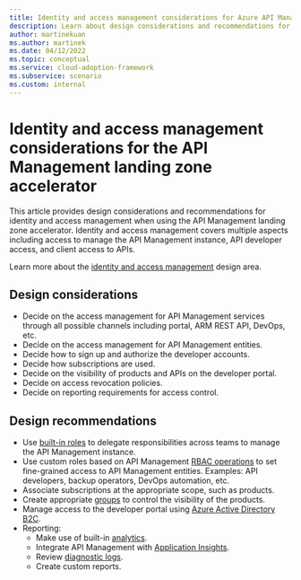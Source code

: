 ```yaml
---
title: Identity and access management considerations for Azure API Management
description: Learn about design considerations and recommendations for identity and access management in the Azure API Management landing zone accelerator
author: martinekuan
ms.author: martinek
ms.date: 04/12/2022
ms.topic: conceptual
ms.service: cloud-adoption-framework
ms.subservice: scenario
ms.custom: internal
---
```


# Identity and access management considerations for the API Management landing zone accelerator

This article provides design considerations and recommendations for identity and access management when using the API Management landing zone accelerator. Identity and access management covers multiple aspects including access to manage the API Management instance, API developer access, and client access to APIs.

Learn more about the [identity and access management](../../../ready/landing-zone/design-area/identity-access.md) design area.

## Design considerations

- Decide on the access management for API Management services through all possible channels including portal, ARM REST API, DevOps, etc.
- Decide on the access management for API Management entities.
- Decide how to sign up and authorize the developer accounts.
- Decide how subscriptions are used.
- Decide on the visibility of products and APIs on the developer portal.
- Decide on access revocation policies.
- Decide on reporting requirements for access control.

## Design recommendations

- Use [built-in roles](/azure/api-management/api-management-role-based-access-control#built-in-roles) to delegate responsibilities across teams to manage the API Management instance.
- Use custom roles based on API Management [RBAC operations](/azure/role-based-access-control/resource-provider-operations#microsoftapimanagement) to set fine-grained access to API Management entities. Examples: API developers, backup operators, DevOps automation, etc.
- Associate subscriptions at the appropriate scope, such as products.
- Create appropriate [groups](/azure/api-management/api-management-howto-create-groups) to control the visibility of the products.
- Manage access to the developer portal using [Azure Active Directory B2C](/azure/api-management/api-management-howto-aad-b2c).
- Reporting:
  - Make use of built-in [analytics](/azure/api-management/howto-use-analytics).
  - Integrate API Management with [Application Insights](/azure/api-management/api-management-howto-app-insights).
  - Review [diagnostic logs](/azure/api-management/api-management-howto-use-azure-monitor#resource-logs).
  - Create custom reports.
